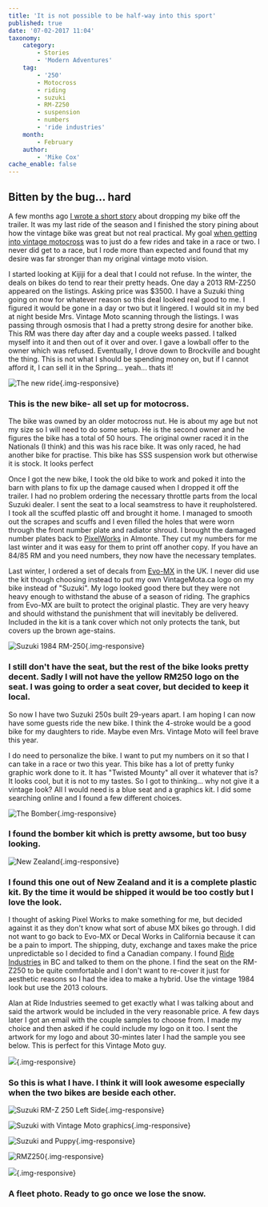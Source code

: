 ```yaml
---
title: 'It is not possible to be half-way into this sport'
published: true
date: '07-02-2017 11:04'
taxonomy:
    category:
        - Stories
        - 'Modern Adventures'
    tag:
        - '250'
        - Motocross
        - riding
        - suzuki
        - RM-Z250
        - suspension
        - numbers
        - 'ride industries'
    month:
        - February
    author:
        - 'Mike Cox'
cache_enable: false
---
```


## Bitten by the bug... hard

A few months ago [I wrote a short story](http://vintagemoto.ca/notes/have-you-ever-done-anything-this-dumb) about dropping my bike off the trailer.  It was my last ride of the season and I finished the story pining about how the vintage bike was great but not real practical.  My goal [when getting into vintage motocross](http://vintagemoto.ca/notes/i-am-now-a-vintage-motocross-racer) was to just do a few rides and take in a race or two.  I never did get to a race, but I rode more than expected and found that my desire was far stronger than my original vintage moto vision. 

I started looking at Kijiji for a deal that I could not refuse.  In the winter, the deals on bikes do tend to rear their pretty heads.   One day a 2013 RM-Z250 appeared on the listings.  Asking price was $3500.  I have a Suzuki thing going on now for whatever reason so this deal looked real good to me.  I figured it would be gone in a day or two but it lingered.  I would sit in my bed at night beside Mrs. Vintage Moto scanning through the listings. I was passing through osmosis that I had a pretty strong desire for another bike.  This RM was there day after day and a couple weeks passed.  I talked myself into it and then out of it over and over.  I gave a lowball offer to the owner which was refused.  Eventually, I drove down to Brockville and bought the thing.  This is not what I should be spending money on, but if I cannot afford it, I can sell it in the Spring... yeah... thats it!

![The new ride](2013-rmz.jpg?cropResize=800,800){.img-responsive}
### This is the new bike- all set up for motocross. 

The bike was owned by an older motocross nut.  He is about my age but not my size so I will need to do some setup.  He is the second owner and he figures the bike has a total of 50 hours.  The original owner raced it in the Nationals (I think) and this was his race bike.  It was only raced, he had another bike for practise.  This bike has SSS suspension work but otherwise it is stock.  It looks perfect

Once I got the new bike, I took the old bike to work and poked it into the barn with plans to fix up the damage caused when I dropped it off the trailer.  I had no problem ordering the necessary throttle parts from the local Suzuki dealer.  I sent the seat to a local seamstress to have it reupholstered.  I took all the scuffed plastic off and brought it home.  I managed to smooth out the scrapes and scuffs and I even filled the holes that were worn through the front number plate and radiator shroud.  I brought the damaged number plates back to [PixelWorks](http://www.pxl-works.com) in Almonte.  They cut my numbers for me last winter and it was easy for them to print off another copy.  If you have an 84/85 RM and you need numbers, they now have the necessary templates. 

Last winter, I ordered a set of decals from [Evo-MX](https://www.evo-mx.com/shop/rm/trrm05/) in the UK.  I never did use the kit though choosing instead to put my own VintageMota.ca logo on my bike instead of "Suzuki". My logo looked good there but they were not heavy enough to withstand the abuse of a season of riding.  The graphics from Evo-MX are built to protect the original plastic.  They are very heavy and should withstand the punishment that will inevitably be delivered.  Included in the kit is a tank cover which not only protects the tank, but covers up the brown age-stains.

![Suzuki 1984 RM-250](84-rm-250.jpg?cropResize=800,800){.img-responsive}
### I still don't have the seat, but the rest of the bike looks pretty decent.  Sadly I will not have the yellow RM250 logo on the seat.  I was going to order a seat cover, but decided to keep it local.

So now I have two Suzuki 250s built 29-years apart. I am hoping I can now have some guests ride the new bike.  I think the 4-stroke would be a good bike for my daughters to ride.  Maybe even Mrs. Vintage Moto will feel brave this year.  

I do need to personalize the bike.  I want to put my numbers on it so that I can take in a race or two this year.  This bike has a lot of pretty funky graphic work done to it. It has "Twisted Mounty" all over it whatever that is?  It looks cool, but it is not to my tastes.  So I got to thinking... why not give it a vintage look?  All I would need is a blue seat and a graphics kit.  I did some searching online and I found a few different choices.

![The Bomber](bomber.jpg?cropResize=800,800){.img-responsive}
### I found the bomber kit which is pretty awsome, but too busy looking.

![New Zealand](Retro-RMZ250-1986__00306.1467935264.1280.1280.jpg?cropResize=800,800){.img-responsive}
### I found this one out of New Zealand and it is a complete plastic kit.  By the time it would be shipped it would be too costly but I love the look.

I thought of asking Pixel Works to make something for me, but decided against it as they don't know what sort of abuse MX bikes go through.  I did not want to go back to Evo-MX or Decal Works in California because it can be a pain to import.  The shipping, duty, exchange and taxes make the price unpredictable so I decided to find a Canadian company.  I found [Ride Industries](http://www.rideltd.com) in BC and talked to them on the phone.  I find the seat on the RM-Z250 to be quite comfortable and I don't want to re-cover it just for aesthetic reasons so I had the idea to make a hybrid.  Use the vintage 1984 look but use the 2013 colours.  

Alan at Ride Industries seemed to get exactly what I was talking about and said the artwork would be included in the very reasonable price.  A few days later I got an email with the couple samples to choose from.  I made my choice and then asked if he could include my logo on it too.  I sent the artwork for my logo and about 30-mintes later I had the sample you see below.  This is perfect for this Vintage Moto guy.

![](rmz250-2015-cox.jpg?cropResize=800,800){.img-responsive}
### So this is what I have.  I think it will look awesome especially when the two bikes are beside each other.

![Suzuki RM-Z 250 Left Side](IMG_20170225_1858024.jpg?cropResize=800,800){.img-responsive}

![Suzuki with Vintage Moto graphics](IMG_20170225_1858113.jpg?cropResize=800,800){.img-responsive}

![Suzuki and Puppy](IMG_20170225_1859011.jpg?cropResize=800,800){.img-responsive}

![RMZ250](IMG_20170225_1859095.jpg?cropResize=800,800){.img-responsive}

![](fleet.jpg){.img-responsive}

### A fleet photo.  Ready to go once we lose the snow.


